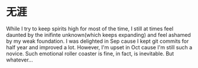 # 无涯

While I try to keep spirits high for most of the time, I still at times feel daunted by the inifinte unknown(which keeps expanding) and feel ashamed by my weak foundation. I was delighted in Sep cause I kept git commits for half year and improved a lot. However, I'm upset in Oct cause I'm still such a novice. Such emotional roller coaster is fine, in fact, is inevitable. But whatever...
